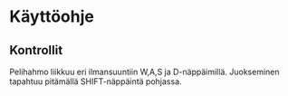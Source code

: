 # Käyttöohje

## Kontrollit
Pelihahmo liikkuu eri ilmansuuntiin W,A,S ja D-näppäimillä. Juokseminen tapahtuu
pitämällä SHIFT-näppäintä pohjassa. 
